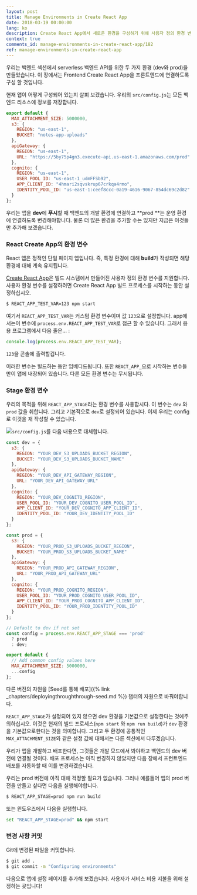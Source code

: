 ```yaml
---
layout: post
title: Manage Environments in Create React App
date: 2018-03-19 00:00:00
lang: ko
description: Create React App에서 새로운 환경을 구성하기 위해 사용자 정의 환경 변수를 작성합니다. 이것을 빌드 프로세스의 일부로 사용하고 우리가 목표로 삼고있는 환경을 기반으로 구성을 설정합니다.
context: true
comments_id: manage-environments-in-create-react-app/182
ref: manage-environments-in-create-react-app
---
```


우리는 백엔드 섹션에서 serverless 백엔드 API를 위한 두 가지 환경 (dev와 prod)을 만들었습니다. 이 장에서는 Frontend Create React App을 프론트엔드에 연결하도록 구성 할 것입니다.

현재 앱이 어떻게 구성되어 있는지 살펴 보겠습니다. 우리의 `src/config.js`는 모든 백엔드 리소스에 정보를 저장합니다.

``` js
export default {
  MAX_ATTACHMENT_SIZE: 5000000,
  s3: {
    REGION: "us-east-1",
    BUCKET: "notes-app-uploads"
  },
  apiGateway: {
    REGION: "us-east-1",
    URL: "https://5by75p4gn3.execute-api.us-east-1.amazonaws.com/prod"
  },
  cognito: {
    REGION: "us-east-1",
    USER_POOL_ID: "us-east-1_udmFFSb92",
    APP_CLIENT_ID: "4hmari2sqvskrup67crkqa4rmo",
    IDENTITY_POOL_ID: "us-east-1:ceef8ccc-0a19-4616-9067-854dc69c2d82"
  }
};
```

우리는 앱을 **dev**에 **푸시**할 때 백엔드의 개발 환경에 연결하고 **prod **는 운영 환경에 연결하도록 변경해야합니다. 물론 더 많은 환경을 추가할 수는 있지만 지금은 이것들만 추가해 보겠습니다.

### React Create App의 환경 변수

React 앱은 정적인 단일 페이지 앱입니다. 즉, 특정 환경에 대해 **build**가 작성되면 해당 환경에 대해 계속 유지됩니다.

[Create React App](https://github.com/facebookincubator/create-react-app/blob/master/packages/react-scripts/template/README.md#adding-custom-environment-variables)은 빌드 시스템에서 만들어진 사용자 정의 환경 변수를 지원합니다. 사용자 환경 변수를 설정하려면 Create React App 빌드 프로세스를 시작하는 동안 설정하십시오.

``` bash
$ REACT_APP_TEST_VAR=123 npm start
```

여기서 `REACT_APP_TEST_VAR`는 커스텀 환경 변수이며 값 `123`으로 설정합니다. app에서는이 변수에 `process.env.REACT_APP_TEST_VAR`로 접근 할 수 있습니다. 그래서 응용 프로그램에서 다음 줄은... :

``` js
console.log(process.env.REACT_APP_TEST_VAR);
```

`123`을 콘솔에 출력할겁니다.

이러한 변수는 빌드하는 동안 임베디드됩니다. 또한 `REACT_APP_`으로 시작하는 변수들만이 앱에 내장되어 있습니다. 다른 모든 환경 변수는 무시됩니다.

### Stage 환경 변수

우리의 목적을 위해 `REACT_APP_STAGE`라는 환경 변수를 사용합시다. 이 변수는 `dev` 와 `prod` 값을 취합니다. 그리고 기본적으로 `dev`로 설정되어 있습니다. 이제 우리는 config로 이것을 재 작성할 수 있습니다.

<img class="code-marker" src="/assets/s.png" />`src/config.js`를 다음 내용으로 대체합니다.

``` js
const dev = {
  s3: {
    REGION: "YOUR_DEV_S3_UPLOADS_BUCKET_REGION",
    BUCKET: "YOUR_DEV_S3_UPLOADS_BUCKET_NAME"
  },
  apiGateway: {
    REGION: "YOUR_DEV_API_GATEWAY_REGION",
    URL: "YOUR_DEV_API_GATEWAY_URL"
  },
  cognito: {
    REGION: "YOUR_DEV_COGNITO_REGION",
    USER_POOL_ID: "YOUR_DEV_COGNITO_USER_POOL_ID",
    APP_CLIENT_ID: "YOUR_DEV_COGNITO_APP_CLIENT_ID",
    IDENTITY_POOL_ID: "YOUR_DEV_IDENTITY_POOL_ID"
  }
};

const prod = {
  s3: {
    REGION: "YOUR_PROD_S3_UPLOADS_BUCKET_REGION",
    BUCKET: "YOUR_PROD_S3_UPLOADS_BUCKET_NAME"
  },
  apiGateway: {
    REGION: "YOUR_PROD_API_GATEWAY_REGION",
    URL: "YOUR_PROD_API_GATEWAY_URL"
  },
  cognito: {
    REGION: "YOUR_PROD_COGNITO_REGION",
    USER_POOL_ID: "YOUR_PROD_COGNITO_USER_POOL_ID",
    APP_CLIENT_ID: "YOUR_PROD_COGNITO_APP_CLIENT_ID",
    IDENTITY_POOL_ID: "YOUR_PROD_IDENTITY_POOL_ID"
  }
};

// Default to dev if not set
const config = process.env.REACT_APP_STAGE === 'prod'
  ? prod
  : dev;

export default {
  // Add common config values here
  MAX_ATTACHMENT_SIZE: 5000000,
  ...config
};
```

다른 버전의 자원을 [Seed를 통해 배포]({% link _chapters/deployingthroughthrough-seed.md %}) 챕터의 자원으로 바꿔야합니다.

`REACT_APP_STAGE`가 설정되어 있지 않으면 dev 환경을 기본값으로 설정한다는 것에주의하십시오. 이것은 현재의 빌드 프로세스(`npm start` 와 `npm run build`)가 `dev` 환경을 기본값으로한다는 것을 의미합니다. 그리고 두 환경에 공통적인 `MAX_ATTACHMENT_SIZE`와 같은 설정 값에 대해서는 다른 섹션에서 다루겠습니다.

우리가 앱을 개발하고 배포한다면, 그것들은 개발 모드에서 봐야하고 백엔드의 dev 버전에 연결될 것이다. 배포 프로세스는 아직 변경하지 않았지만 다음 장에서 프런트엔드 배포를 자동화할 때 이를 변경하겠습니다.

우리는 prod 버전에 아직 대해 걱정할 필요가 없습니다. 그러나 예를들어 앱의 prod 버전을 만들고 싶다면 다음을 실행해야합니다.

``` bash
$ REACT_APP_STAGE=prod npm run build
```

또는 윈도우즈에서 다음을 실행합니다.
``` bash
set "REACT_APP_STAGE=prod" && npm start
```


### 변경 사항 커밋 

Git에 변경된 파일을 커밋합니다.

``` bash
$ git add .
$ git commit -m "Configuring environments"
```

다음으로 앱에 설정 페이지를 추가해 보겠습니다. 사용자가 서비스 비용 지불을 위해 설정하는 곳입니다!
